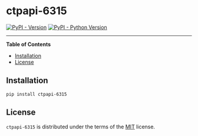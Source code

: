 # ctpapi-6315

[![PyPI - Version](https://img.shields.io/pypi/v/ctpapi-6315.svg)](https://pypi.org/project/ctpapi-6315)
[![PyPI - Python Version](https://img.shields.io/pypi/pyversions/ctpapi-6315.svg)](https://pypi.org/project/ctpapi-6315)

-----

**Table of Contents**

- [Installation](#installation)
- [License](#license)

## Installation

```console
pip install ctpapi-6315
```

## License

`ctpapi-6315` is distributed under the terms of the [MIT](https://spdx.org/licenses/MIT.html) license.
